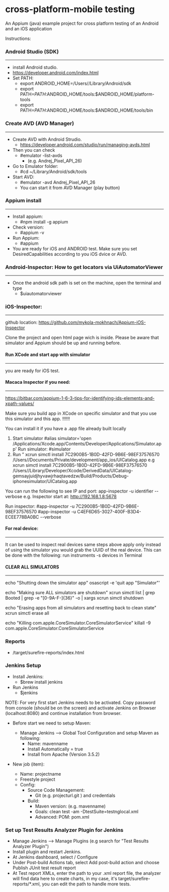 # cross-platform-mobile testing
An Appium (java) example project for cross platform testing of an Android and an iOS application

Instructions:

### Android Studio (SDK)
--------------------
- install Android studio.
- https://developer.android.com/index.html
- Set PATH:
  - export ANDROID_HOME=/Users/<username>/Library/Android/sdk
  - export PATH=$PATH:$ANDROID_HOME/tools:$ANDROID_HOME/platform-tools
  - export PATH=$PATH:$ANDROID_HOME/tools:$ANDROID_HOME/tools/bin

### Create AVD (AVD Manager)
-------------
- Create AVD with Android Strudio.
   - https://developer.android.com/studio/run/managing-avds.html
- Then you can check
  - #emulator -list-avds
    - (e.g. Andrej_Pixel_API_26)
- Go to Emulator folder:
  - #cd ~/Library/Android/sdk/tools
- Start AVD:
  - #emulator -avd Andrej_Pixel_API_26
  - You can start it from AVD Manager (play button)

### Appium install
--------------------
- Install appium:
  - #npm install -g appium
- Check version:
  - #appium -v
- Run Appium:
  - #appium
- You are ready for iOS and ANDROID test. Make sure you set DesiredCapabilities according to you iOS dvice or AVD. 

### Android-Inspector: How to get locators via UiAutomatorViewer
----------------------------------------------

- Once the android sdk path is set on the machine, open the terminal and type
   - $uiautomatorviewer


### iOS-Inspector:
*******************************
github location: https://github.com/mykola-mokhnach/Appium-iOS-Inspector

Clone the project and open html page wich is inside. 
Please be aware that simulator and Appium should be up and running before.

#### Run XCode and start app with simulator
---------------------------------------
you are ready for iOS test.

#### Macaca Inspector if you need:
-----------------------
https://bitbar.com/appium-1-6-3-tips-for-identifying-ids-elements-and-xpath-values/

Make sure you build app in XCode on specific simulator and that you use this simulator and this app. !!!!!!

You can install it if you have a .app file already built locally
1. Start simulator
#alias simulator='open /Applications/Xcode.app/Contents/Developer/Applications/Simulator.app'
Run simulator:
#simulator
2. Run ” xcrun simctl install 7C2900B5-1B0D-42FD-9B6E-98EF37576570 /Users/<user>/Documents/Private/development/app_ios/UICatalog.app
 e.g xcrun simctl install 7C2900B5-1B0D-42FD-9B6E-98EF37576570 /Users/<user>/Library/Developer/Xcode/DerivedData/UICatalog-gemsayjuidjhyvawjrhaqtavedzw/Build/Products/Debug-iphonesimulator/UICatalog.app

You can run the following to see IP and port:
app-inspector -u identifier --verbose
e.g.
Inspector start at:
http://192.168.1.8:5678

Run inspector:
#app-inspector -u 7C2900B5-1B0D-42FD-9B6E-98EF37576570
#app-inspector -u C4EF6D65-3027-400F-B3D4-ECEE778BA0BC --verbose

#### For real device:
---------
It can be used to inspect real devices same steps above apply only instead of using the simulator you would grab the UUID of the real device. This can be done with the following: run instruments -s devices in Terminal


#### CLEAR ALL SIMULATORS
---------
echo "Shutting down the simulator app"
osascript -e 'quit app "Simulator"'

echo "Making sure ALL simulators are shutdown"
xcrun simctl list | grep Booted | grep -e "[0-9A-F\-]\{36\}" -o | xargs xcrun simctl shutdown

echo "Erasing apps from all simulators and resetting back to clean state"
xcrun simctl erase all

echo "Killing com.apple.CoreSimulator.CoreSimulatorService"
killall -9 com.apple.CoreSimulator.CoreSimulatorService

### Reports
- /target/surefire-reports/index.html

### Jenkins Setup
- Install Jenkins:
  - $brew install jenkins
- Run Jenkins
  - $jenkins

NOTE: For very first start Jenkins needs to be activated. Copy password from console (should be on the screen) and activate Jenkins on Browser (localhost:8080) and continue installation from browser.

- Before start we need to setup Maven:
  - Manage Jenkins --> Global Tool Configuration and setup Maven as following:
    - Name: mavenname
    - Install Automatically = true
    - Install from Apache (Version 3.5.2)
    
- New job (item):
    - Name: projectname
    - Freestyle project
    - Config: 
      - Source Code Management: 
        - Git (e.g. projecturl.git ) and credentials
      - Build: 
        - Maven version: (e.g. mavenname)
        - Goals: clean test -am -DtestSuite=testnglocal.xml
        - Advanced: POM: pom.xml

### Set up Test Results Analyzer Plugin for Jenkins
- Manage Jenkins --> Manage Plugins (e.g search for "Test Results Analyzer Plugin")
- Install plugin and restart Jenkins.
- At Jenkins dashboard, select <your project> / Configure
- Under Post-build Actions tab, select Add post-build action and choose Publish JUnit test result report
- At Test report XMLs, enter the path to your .xml report file, the analyzer will find data here to create charts, in my    case, it's target/surefire-reports/*.xml, you can edit the path to handle more tests.
